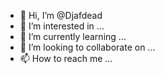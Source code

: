 - 👋 Hi, I’m @Djafdead
- 👀 I’m interested in ...
- 🌱 I’m currently learning ...
- 💞️ I’m looking to collaborate on ...
- 📫 How to reach me ...

<!---
Djafdead/Djafdead is a ✨ special ✨ repository because its `README.md` (this file) appears on your GitHub profile.
You can click the Preview link to take a look at your changes.
--->
